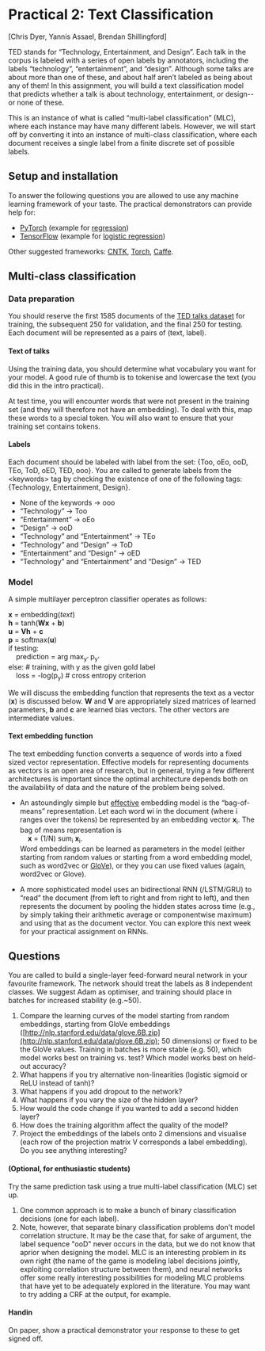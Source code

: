 # Practical 2: Text Classification
[Chris Dyer, Yannis Assael, Brendan Shillingford]

TED stands for “Technology, Entertainment, and Design”. Each talk in the corpus is labeled with a series of open labels by annotators, including the labels “technology”, “entertainment”, and “design”. Although some talks are about more than one of these, and about half aren’t labeled as being about any of them! In this assignment, you will build a text classification model that predicts whether a talk is about technology, entertainment, or design--or none of these.

This is an instance of what is called “multi-label classification” (MLC), where each instance may have many different labels. However, we will start off by converting it into an instance of multi-class classification, where each document receives a single label from a finite discrete set of possible labels.


## Setup and installation
To answer the following questions you are allowed to use any machine learning framework of your taste. The practical demonstrators can provide help for:

- [PyTorch](http://pytorch.org/) (example for [regression](https://github.com/pytorch/examples/tree/master/regression))
- [TensorFlow](https://www.tensorflow.org/) (example for [logistic regression](https://www.tensorflow.org/tutorials/wide/))

Other suggested frameworks: [CNTK](https://github.com/Microsoft/CNTK), [Torch](http://torch.ch/), [Caffe](http://caffe.berkeleyvision.org/).


## Multi-class classification

### Data preparation
You should reserve the first 1585 documents of the [TED talks dataset](https://wit3.fbk.eu/mono.php?release=XML_releases&tinfo=cleanedhtml_ted) for training, the subsequent 250 for validation, and the final 250 for testing. Each document will be represented as a pairs of (text, label).

#### Text of talks
Using the training data, you should determine what vocabulary you want for your model. A good rule of thumb is to tokenise and lowercase the text (you did this in the intro practical).

At test time, you will encounter words that were not present in the training set (and they will therefore not have an embedding). To deal with this, map these words to a special <unk> token. You will also want to ensure that your training set contains <unk> tokens.


#### Labels
Each document should be labeled with label from the set: \{Too, oEo, ooD, TEo, ToD, oED, TED, ooo\}. You are called to generate labels from the \<keywords\> tag by checking the existence of one of the following tags: {Technology, Entertainment, Design}.

- None of the keywords → ooo
- “Technology” → Too
- “Entertainment” → oEo
- “Design” → ooD
- “Technology” and “Entertainment” → TEo
- “Technology” and “Design” → ToD
- “Entertainment” and “Design” → oED
- “Technology” and “Entertainment” and “Design” → TED

### Model

A simple multilayer perceptron classifier operates as follows:

**x** = embedding(*text*)<br>
**h** = tanh(**Wx** + **b**)<br>
**u** = **Vh** + **c**<br>
**p** = softmax(**u**)<br>
if testing:<br>
&nbsp;&nbsp;&nbsp;&nbsp;prediction = arg max<sub>y’</sub> p<sub>y’</sub><br>
else: # training, with y as the given gold label<br>
&nbsp;&nbsp;&nbsp;&nbsp;loss = -log(p<sub>y</sub>)  # cross entropy criterion

We will discuss the embedding function that represents the text as a vector (**x**) is discussed below. **W** and **V** are appropriately sized matrices of learned parameters, **b** and **c** are learned bias vectors. The other vectors are intermediate values.

#### Text embedding function
The text embedding function converts a sequence of words into a fixed sized vector representation. Effective models for representing documents as vectors is an open area of research, but in general, trying a few different architectures is important since the optimal architecture depends both on the availability of data and the nature of the problem being solved.

- An astoundingly simple but [effective](https://cs.umd.edu/~miyyer/pubs/2015_acl_dan.pdf) embedding model is the “bag-of-means” representation. Let each word wi in the document  (where i ranges over the tokens) be represented by an embedding vector **x**<sub>i</sub>. The bag of means representation is<br>
&nbsp;&nbsp;&nbsp;&nbsp;**x** = (1/N) sum<sub>i</sub> **x**<sub>i</sub>.<br>
Word embeddings can be learned as parameters in the model (either starting from random values or starting from a word embedding model, such as word2vec or [GloVe](http://nlp.stanford.edu/projects/glove/)), or they you can use fixed values (again, word2vec or Glove).

- A more sophisticated model uses an bidirectional RNN (/LSTM/GRU) to “read” the document (from left to right and from right to left), and then represents the document by pooling the hidden states across time (e.g., by simply taking their arithmetic average or componentwise maximum) and using that as the document vector. You can explore this next week for your practical assignment on RNNs.

## Questions

You are called to build a single-layer feed-forward neural network in your favourite framework. The network should treat the labels as 8 independent classes. We suggest Adam as optimiser, and training should place in batches for increased stability (e.g.~50).

1. Compare the learning curves of the model starting from random embeddings, starting from GloVe embeddings ([http://nlp.stanford.edu/data/glove.6B.zip](http://nlp.stanford.edu/data/glove.6B.zip); 50 dimensions) or fixed to be the GloVe values. Training in batches is more stable (e.g. 50), which model works best on training vs. test? Which model works best on held-out accuracy?
1. What happens if you try alternative non-linearities (logistic sigmoid or ReLU instead of tanh)?
1. What happens if you add dropout to the network?
1. What happens if you vary the size of the hidden layer?
1. How would the code change if you wanted to add a second hidden layer?
1. How does the training algorithm affect the quality of the model?
1. Project the embeddings of the labels onto 2 dimensions and visualise (each row of the projection matrix V corresponds a label embedding). Do you see anything interesting?


#### (Optional, for enthusiastic students) 
Try the same prediction task using a true multi-label classification (MLC) set up.

1. One common approach is to make a bunch of binary classification decisions (one for each label).
1. Note, however, that separate binary classification problems don't model correlation structure. It may be the case that, for sake of argument, the label sequence "ooD" never occurs in the data, but we do not know that aprior when designing the model. MLC is an interesting problem in its own right (the name of the game is modeling label decisions jointly, exploiting correlation structure between them), and neural networks offer some really interesting possibilities for modeling MLC problems that have yet to be adequately explored in the literature. You may want to try adding a CRF at the output, for example.

#### Handin
On paper, show a practical demonstrator your response to these to get signed off.

